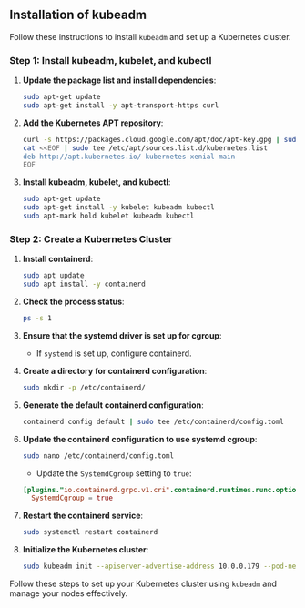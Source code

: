 ## Installation of kubeadm

Follow these instructions to install `kubeadm` and set up a Kubernetes cluster.

### Step 1: Install kubeadm, kubelet, and kubectl

1. **Update the package list and install dependencies**:
    ```sh
    sudo apt-get update
    sudo apt-get install -y apt-transport-https curl
    ```

2. **Add the Kubernetes APT repository**:
    ```sh
    curl -s https://packages.cloud.google.com/apt/doc/apt-key.gpg | sudo apt-key add -
    cat <<EOF | sudo tee /etc/apt/sources.list.d/kubernetes.list
    deb http://apt.kubernetes.io/ kubernetes-xenial main
    EOF
    ```

3. **Install kubeadm, kubelet, and kubectl**:
    ```sh
    sudo apt-get update
    sudo apt-get install -y kubelet kubeadm kubectl
    sudo apt-mark hold kubelet kubeadm kubectl
    ```
### Step 2: Create a Kubernetes Cluster

1. **Install containerd**:
    ```sh
    sudo apt update
    sudo apt install -y containerd
    ```

2. **Check the process status**:
    ```sh
    ps -s 1
    ```

3. **Ensure that the systemd driver is set up for cgroup**:
    - If `systemd` is set up, configure containerd.

4. **Create a directory for containerd configuration**:
    ```sh
    sudo mkdir -p /etc/containerd/
    ```

5. **Generate the default containerd configuration**:
    ```sh
    containerd config default | sudo tee /etc/containerd/config.toml
    ```

6. **Update the containerd configuration to use systemd cgroup**:
    ```sh
    sudo nano /etc/containerd/config.toml
    ```

    - Update the `SystemdCgroup` setting to `true`:
    ```toml
    [plugins."io.containerd.grpc.v1.cri".containerd.runtimes.runc.options]
      SystemdCgroup = true
    ```

7. **Restart the containerd service**:
    ```sh
    sudo systemctl restart containerd
    ```

8. **Initialize the Kubernetes cluster**:
    ```sh
    sudo kubeadm init --apiserver-advertise-address 10.0.0.179 --pod-network-cidr="10.244.0.0/16" --upload-certs
    ```

Follow these steps to set up your Kubernetes cluster using `kubeadm` and manage your nodes effectively.